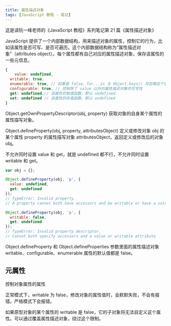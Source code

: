 ```yaml
---
title: 属性描述对象
tags: [JavaScript 教程 - 笔记]
---
```


这是读阮一峰老师的《JavaScript 教程》系列笔记第 21 篇《属性描述对象》

JavaScript 提供了一个内部数据结构，用来描述对象的属性，控制它的行为，比如该属性是否可写、是否可遍历。这个内部数据结构称为“属性描述对象”（attributes object）。每个属性都有自己对应的属性描述对象，保存该属性的一些元信息。

```js
{
	value: undefined,
  writable: true,
  enumerable: true, // 如果是 false，for...in 与 Object.keys() 将忽略这个值
  configurable: true, // 控制除了 value 以外的属性描述对象的可写性
  get: undefined,// 该属性的取值函数，默认 undefined
  set: undefined // 该属性的存值函数，默认 undefined
}
```

Object.getOwnPropertyDescriptor(obj, property) 获取对象的自身某个属性的属性描写对象。

Object.defineProperty(obj, property, attributesObject) 定义或修改对象 obj 的某个属性 property 的属性描写对象 attributesObject，返回定义或修改后的对象 obj。

不允许同时设置 value 和 get，就是 undefined 都不行，不允许同时设置 writable 和 get。

```js
var obj = {};

Object.defineProperty(obj, 'p', {
  value: undefined,
  get: undefined
});
// TypeError: Invalid property.
// A property cannot both have accessors and be writable or have a value

Object.defineProperty(obj, 'p', {
  writable: false,
  get: undefined
});
// TypeError: Invalid property descriptor.
// Cannot both specify accessors and a value or writable attribute
```

Object.defineProperty 和 Object.defineProperties 参数里面的属性描述对象 writable、configurable、enumerable 属性的默认值都是 false。

## 元属性

控制对象属性的属性

正常模式下，writable 为 false，修改对象的属性值时，会默默失败，不会有报错。严格模式下会报错。

如果原型对象的某个属性的 writable 是 false，它的子对象将无法自定义这个属性。可以通过覆盖属性描述对象，绕过这个限制。